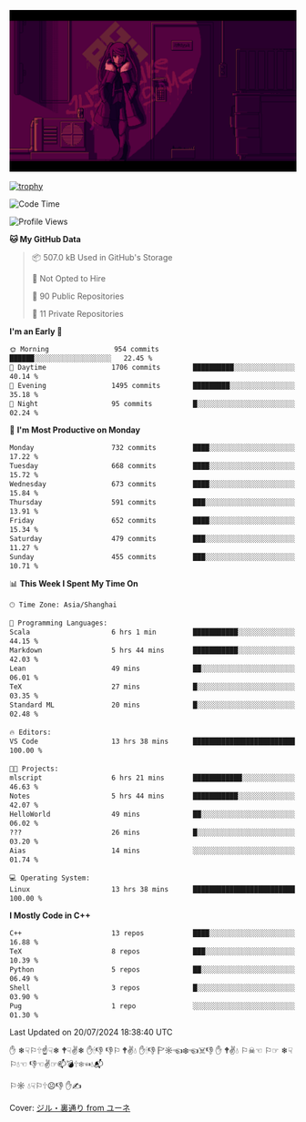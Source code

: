 ![](imgs/main.png)

[![trophy](https://github-profile-trophy.vercel.app/?username=NeilKleistGao&theme=dracula)](https://github.com/ryo-ma/github-profile-trophy)

<!--START_SECTION:waka-->
![Code Time](http://img.shields.io/badge/Code%20Time-1%2C218%20hrs%2034%20mins-blue)

![Profile Views](http://img.shields.io/badge/Profile%20Views-0-blue)

**🐱 My GitHub Data** 

> 📦 507.0 kB Used in GitHub's Storage 
 > 
> 🚫 Not Opted to Hire
 > 
> 📜 90 Public Repositories 
 > 
> 🔑 11 Private Repositories 
 > 
**I'm an Early 🐤** 

```text
🌞 Morning                954 commits         ██████░░░░░░░░░░░░░░░░░░░   22.45 % 
🌆 Daytime                1706 commits        ██████████░░░░░░░░░░░░░░░   40.14 % 
🌃 Evening                1495 commits        █████████░░░░░░░░░░░░░░░░   35.18 % 
🌙 Night                  95 commits          █░░░░░░░░░░░░░░░░░░░░░░░░   02.24 % 
```
📅 **I'm Most Productive on Monday** 

```text
Monday                   732 commits         ████░░░░░░░░░░░░░░░░░░░░░   17.22 % 
Tuesday                  668 commits         ████░░░░░░░░░░░░░░░░░░░░░   15.72 % 
Wednesday                673 commits         ████░░░░░░░░░░░░░░░░░░░░░   15.84 % 
Thursday                 591 commits         ███░░░░░░░░░░░░░░░░░░░░░░   13.91 % 
Friday                   652 commits         ████░░░░░░░░░░░░░░░░░░░░░   15.34 % 
Saturday                 479 commits         ███░░░░░░░░░░░░░░░░░░░░░░   11.27 % 
Sunday                   455 commits         ███░░░░░░░░░░░░░░░░░░░░░░   10.71 % 
```


📊 **This Week I Spent My Time On** 

```text
🕑︎ Time Zone: Asia/Shanghai

💬 Programming Languages: 
Scala                    6 hrs 1 min         ███████████░░░░░░░░░░░░░░   44.15 % 
Markdown                 5 hrs 44 mins       ███████████░░░░░░░░░░░░░░   42.03 % 
Lean                     49 mins             ██░░░░░░░░░░░░░░░░░░░░░░░   06.01 % 
TeX                      27 mins             █░░░░░░░░░░░░░░░░░░░░░░░░   03.35 % 
Standard ML              20 mins             █░░░░░░░░░░░░░░░░░░░░░░░░   02.48 % 

🔥 Editors: 
VS Code                  13 hrs 38 mins      █████████████████████████   100.00 % 

🐱‍💻 Projects: 
mlscript                 6 hrs 21 mins       ████████████░░░░░░░░░░░░░   46.63 % 
Notes                    5 hrs 44 mins       ███████████░░░░░░░░░░░░░░   42.07 % 
HelloWorld               49 mins             ██░░░░░░░░░░░░░░░░░░░░░░░   06.02 % 
???                      26 mins             █░░░░░░░░░░░░░░░░░░░░░░░░   03.20 % 
Aias                     14 mins             ░░░░░░░░░░░░░░░░░░░░░░░░░   01.74 % 

💻 Operating System: 
Linux                    13 hrs 38 mins      █████████████████████████   100.00 % 
```

**I Mostly Code in C++** 

```text
C++                      13 repos            ████░░░░░░░░░░░░░░░░░░░░░   16.88 % 
TeX                      8 repos             ███░░░░░░░░░░░░░░░░░░░░░░   10.39 % 
Python                   5 repos             ██░░░░░░░░░░░░░░░░░░░░░░░   06.49 % 
Shell                    3 repos             █░░░░░░░░░░░░░░░░░░░░░░░░   03.90 % 
Pug                      1 repo              ░░░░░░░░░░░░░░░░░░░░░░░░░   01.30 % 
```




 Last Updated on 20/07/2024 18:38:40 UTC
<!--END_SECTION:waka-->

✋ ❄☟⚐🕆☝☟❄ 🕈☟✌❄ ✋🕯👎 👎⚐ 🕈✌💧 ✋🕯👎 🏱☼☜❄☜☠👎 ✋ 🕈✌💧 ⚐☠☜ ⚐☞ ❄☟⚐💧☜ 👎☜✌☞📫💣🕆❄☜💧📬

⚐☼ 💧☟⚐🕆☹👎 ✋✍

Cover: [ジル・裏通り from ユーネ](https://www.pixiv.net/artworks/62127066)
